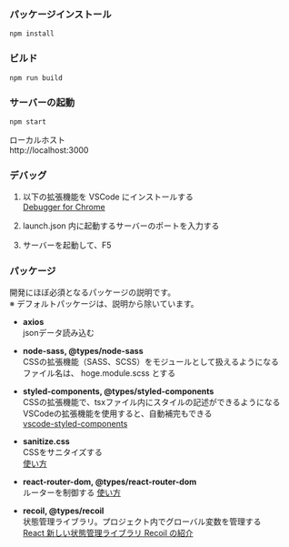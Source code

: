 ### パッケージインストール

```
npm install
```

### ビルド

```
npm run build
```

### サーバーの起動

```
npm start
```

ローカルホスト  
http://localhost:3000

### デバッグ

1. 以下の拡張機能を VSCode にインストールする  
   [Debugger for Chrome](https://marketplace.visualstudio.com/items?itemName=msjsdiag.debugger-for-chrome)

2. launch.json 内に起動するサーバーのポートを入力する

3. サーバーを起動して、F5

### パッケージ

開発にほぼ必須となるパッケージの説明です。  
※ デフォルトパッケージは、説明から除いています。

* **axios**  
  jsonデータ読み込む

* **node-sass, @types/node-sass**  
  CSSの拡張機能（SASS、SCSS）をモジュールとして扱えるようになる  
  ファイル名は、 hoge.module.scss とする

* **styled-components, @types/styled-components**  
  CSSの拡張機能で、tsxファイル内にスタイルの記述ができるようになる  
  VSCodeの拡張機能を使用すると、自動補完もできる  
  [vscode-styled-components](https://marketplace.visualstudio.com/items?itemName=diegolincoln.vscode-styled-components)

* **sanitize.css**  
  CSSをサニタイズする  
  [使い方](https://csstools.github.io/sanitize.css/)

* **react-router-dom, @types/react-router-dom**  
  ルーターを制御する
  [使い方](https://reactrouter.com/web/guides/quick-start)

* **recoil, @types/recoil**  
  状態管理ライブラリ。プロジェクト内でグローバル変数を管理する  
  [React 新しい状態管理ライブラリ Recoil の紹介](https://zenn.dev/ria/articles/2427d0e998c557cdbb96)
